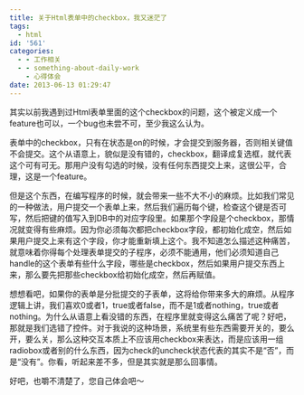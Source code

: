 ```yaml
---
title: 关于Html表单中的checkbox，我又迷茫了
tags:
  - html
id: '561'
categories:
  - - 工作相关
  - - something-about-daily-work
    - 心得体会
date: 2013-06-13 01:29:47
---
```


其实以前我遇到过Html表单里面的这个checkbox的问题，这个被定义成一个feature也可以，一个bug也未尝不可，至少我这么认为。

表单中的checkbox，只有在状态是on的时候，才会提交到服务器，否则相关键值不会提交。这个从语意上，貌似是没有错的，checkbox，翻译成复选框，就代表这个可有可无。那用户没有勾选的时候，没有任何东西提交上来，这很公平，合理，这是一个feature。
<!-- more -->
但是这个东西，在编写程序的时候，就会带来一些不大不小的麻烦。比如我们常见的一种做法，用户提交一个表单上来，然后我们遍历每个键，检查这个键是否可写，然后把键的值写入到DB中的对应字段里。如果那个字段是个checkbox，那情况就变得有些麻烦。因为你必须每次都把checkbox字段，都初始化成空，然后如果用户提交上来有这个字段，你才能重新填上这个。我不知道怎么描述这种痛苦，就意味着你得每个处理表单提交的子程序，必须不能通用，他们必须知道自己handle的这个表单有些什么字段，哪些是checkbox，然后如果用户提交东西上来，那么要先把那些checkbox给初始化成空，然后再赋值。

想想看吧，如果你的表单是分批提交的子表单，这将给你带来多大的麻烦。从程序逻辑上讲，我们喜欢0或者1，true或者false，而不是1或者nothing，true或者nothing。为什么从语意上看没错的东西，在程序里就变得这么痛苦了呢？好吧，那就是我们选错了控件。对于我说的这种场景，系统里有些东西需要开关的，要么开，要么关，那么这种交互本质上不应该用checkbox来表达，而是应该用一组radiobox或者别的什么东西，因为check的uncheck状态代表的其实不是“否”，而是“没有”。你看，听起来差不多，但是其实就是那么回事情。

好吧，也嚼不清楚了，您自己体会吧～